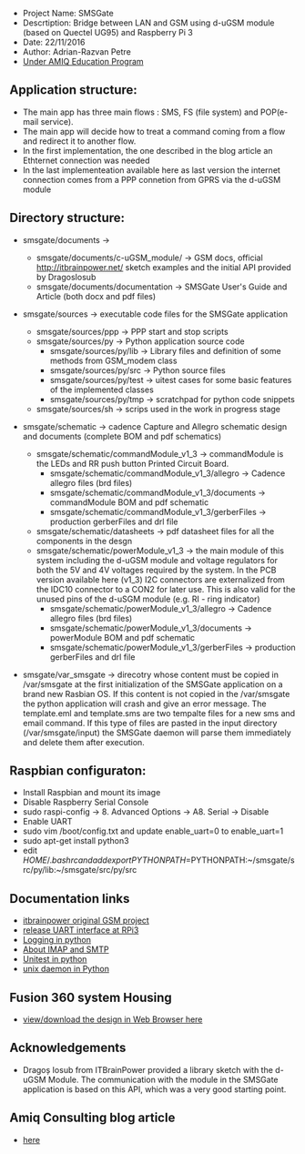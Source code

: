 * Project Name: SMSGate 
* Descrtiption: Bridge between LAN and GSM using d-uGSM module (based on Quectel UG95) and Raspberry Pi 3
* Date: 22/11/2016 
* Author: Adrian-Razvan Petre 
* [Under AMIQ Education Program](http://www.amiq.com/consulting/education/)

## Application structure: ##
* The main app has three main flows : SMS, FS (file system) and POP(e-mail service).
* The main app will decide how to treat a command coming from a flow and redirect it to another flow.
* In the first implementation, the one described in the blog article an Ethternet connection was needed
* In the last implementeation available here as last version the internet connection comes from a PPP connetion from GPRS via the d-uGSM module


## Directory structure: ##
* smsgate/documents -> 
	* smsgate/documents/c-uGSM_module/  -> GSM docs, official http://itbrainpower.net/ sketch examples and the initial API provided by DragosIosub
	* smsgate/documents/documentation -> SMSGate User's Guide and Article (both docx and pdf files) 
	
* smsgate/sources -> executable code files for the SMSGate application 
	* smsgate/sources/ppp -> PPP start and stop scripts
	* smsgate/sources/py -> Python application source code
		* smsgate/sources/py/lib -> Library files and definition of some methods from GSM_modem class
		* smsgate/sources/py/src -> Python source files
		* smsgate/sources/py/test -> uitest cases for some basic features of the implemented classes
		* smsgate/sources/py/tmp -> scratchpad for python code snippets
	* smsgate/sources/sh -> scrips used in the work in progress stage

* smsgate/schematic -> cadence Capture and Allegro schematic design and documents (complete BOM and pdf schematics)
 	* smsgate/schematic/commandModule_v1_3 -> commandModule is the LEDs and RR push button Printed Circuit Board.
		* smsgate/schematic/commandModule_v1_3/allegro -> Cadence allegro files (brd files)
		* smsgate/schematic/commandModule_v1_3/documents -> commandModule BOM and pdf schematic
		* smsgate/schematic/commandModule_v1_3/gerberFiles -> production gerberFiles and drl file 
	* smsgate/schematic/datasheets -> pdf datasheet files for all the components in the desgn 
	* smsgate/schematic/powerModule_v1_3 ->  the main module of this system including the d-uGSM module and voltage regulators for both the 5V and 4V voltages required by the system. In the PCB version available here (v1_3) I2C connectors are externalized from the IDC10 connector to a CON2 for later use. This is also valid for the unused pins of the d-uSGM module (e.g. RI - ring indicator)
		* smsgate/schematic/powerModule_v1_3/allegro -> Cadence allegro files (brd files)
		* smsgate/schematic/powerModule_v1_3/documents -> powerModule BOM and pdf schematic
		* smsgate/schematic/powerModule_v1_3/gerberFiles -> production gerberFiles and drl file 

* smsgate/var_smsgate -> direcotry whose content must be copied in /var/smsgate at the first initialization of the SMSGate application on a brand new Rasbian OS. If this content is not copied in the /var/smsgate the python application will crash and give an error message. The template.eml and template.sms are two tempalte files for a new sms and email command. If this type of files are pasted in the input directory (/var/smsgate/input) the SMSGate daemon will parse them immediately and delete them after execution.


## Raspbian configuraton: ##
* Install Raspbian and mount its image
* Disable Raspberry Serial Console
* sudo raspi-config -> 8. Advanced Options -> A8. Serial -> Disable 
* Enable UART
* sudo vim /boot/config.txt and update enable_uart=0 to enable_uart=1 
* sudo apt-get install python3
* edit $HOME/.bashrc and add export PYTHONPATH=$PYTHONPATH:~/smsgate/src/py/lib:~/smsgate/src/py/src


## Documentation links
* [itbrainpower original GSM project](http://itbrainpower.net/micro-GSM-shield-module-cuGSM/GSM-micro-shield-board-module-RaspberryPI-Arduino-c-uGSM-features-code-examples)
* [release UART interface at RPi3](https://learn.adafruit.com/adafruit-nfc-rfid-on-raspberry-pi/freeing-uart-on-the-pi)
* [Logging in python](https://docs.python.org/3/library/logging.html#levels)
* [About IMAP and SMTP](https://automatetheboringstuff.com/chapter16/)
* [Unitest in python](https://docs.python.org/2/library/unittest.html)
* [unix daemon in Python](http://web.archive.org/web/20131025230048/http://www.jejik.com/articles/2007/02/a_simple_unix_linux_daemon_in_python/)

## Fusion 360 system Housing 
* [view/download the design in Web Browser here](https://myhub.autodesk360.com/ue2906e76/g/shares/SHabee1QT1a327cf2b7a7fcac2ec095da1a6?viewState=NoIgbgDAdAjCA0IDeAdEAXAngBwKZoC40ARXAZwEsBzAOzXjQEMyzd1C0A2AIwCYBWACYBmACyCAtKIidGUmPwBmEgJzS5jJUoHDB-HmgC%2BIALpA)

## Acknowledgements
* Dragoș Iosub from ITBrainPower provided a library sketch  with the d-uGSM Module. The communication with the module in the SMSGate application is based on this API, which was a very good starting point.

## Amiq Consulting blog article
* [here](https://www.amiq.com/consulting/2017/03/24/mentoring-young-talent-through-hands-on-applications/)

